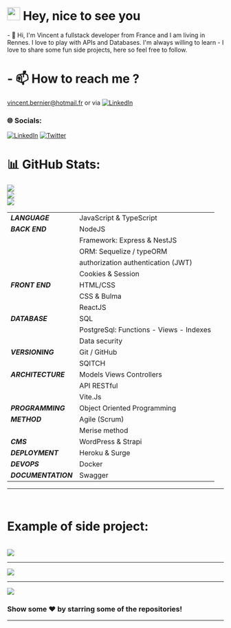 <h1><img src="https://emojis.slackmojis.com/emojis/images/1531849430/4246/blob-sunglasses.gif?1531849430" width="30"/> Hey, nice to see you</h1>
- 👀 Hi, I'm Vincent a fullstack developer from France and I am living in Rennes. I love to play with APIs and Databases. 
I'm always willing to learn
- I love to share some fun side projects, here so feel free to follow.

# - 📫 How to reach me ?

vincent.bernier@hotmail.fr or via [![LinkedIn](https://img.shields.io/badge/LinkedIn-%230077B5.svg?logo=linkedin&logoColor=white)](https://www.linkedin.com/in/vincent-bernier-javascript/)

### 🌐 Socials:

[![LinkedIn](https://img.shields.io/badge/LinkedIn-%230077B5.svg?logo=linkedin&logoColor=white)](https://www.linkedin.com/in/vincent-bernier-javascript/) [![Twitter](https://img.shields.io/badge/Twitter-%231DA1F2.svg?logo=Twitter&logoColor=white)](https://twitter.com/vincentbernier2)

# 📊 GitHub Stats:

![](https://github-readme-stats.vercel.app/api?username=VincentBernier35&theme=radical&include_all_commits=true&count_private=true)<br/>
![](https://github-readme-streak-stats.herokuapp.com/?user=VincentBernier35&theme=radical)<br/>
![](https://github-readme-stats.vercel.app/api/top-langs/?username=VincentBernier35&theme=radical&include_all_commits=true&count_private=true&layout=compact)

|                     |                                         |
| ------------------- | --------------------------------------- |
| **_LANGUAGE_**      | JavaScript & TypeScript                 |
| **_BACK END_**      | NodeJS                                  |
|                     | Framework: Express & NestJS             |
|                     | ORM: Sequelize / typeORM                |
|                     | authorization authentication (JWT)      |
|                     | Cookies & Session                       |
| **_FRONT END_**     | HTML/CSS                                |
|                     | CSS & Bulma                             |
|                     | ReactJS                                 |
| **_DATABASE_**      | SQL                                     |
|                     | PostgreSql: Functions - Views - Indexes |
|                     | Data security                           |
| **_VERSIONING_**    | Git / GitHub                            |
|                     | SQITCH                                  |
| **_ARCHITECTURE_**  | Models Views Controllers                |
|                     | API RESTful                             |
|                     | Vite.Js                                 |
| **_PROGRAMMING_**   | Object Oriented Programming             |
| **_METHOD_**        | Agile (Scrum)                           |
|                     | Merise method                           |
| **_CMS_**           | WordPress & Strapi                      |
| **_DEPLOYMENT_**    | Heroku & Surge                          |
| **_DEVOPS_**        | Docker                                  |
| **_DOCUMENTATION_** | Swagger                                 |

<hr>

<br>

# Example of side project:

<br>
<a href="https://github.com/VincentBernier35/e-commerce_f0fShop_backend" target="_blank">
  <img src="https://github-readme-stats.vercel.app/api/pin/?username=VincentBernier35&repo=e-commerce_f0fShop_backend&theme=radical" />
</a>
<hr>
<a href="https://github.com/VincentBernier35/task-managementV3" target="_blank">
 <img src="https://github-readme-stats.vercel.app/api/pin/?username=VincentBernier35&repo=task-managementV3&theme=radical&border=true" />
</a>
<hr>
<a href="https://github.com/VincentBernier35/openAI-generateImage" target="_blank">
 <img src="https://github-readme-stats.vercel.app/api/pin/?username=VincentBernier35&repo=openAI-generateImage&theme=radical" />
</a>


### Show some ❤️ by starring some of the repositories!
---
